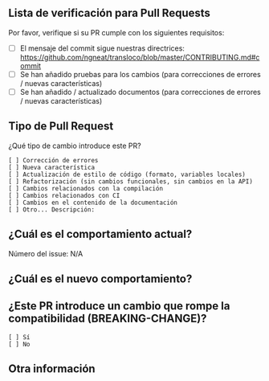## Lista de verificación para Pull Requests

Por favor, verifique si su PR cumple con los siguientes requisitos:

- [ ] El mensaje del commit sigue nuestras directrices: <https://github.com/ngneat/transloco/blob/master/CONTRIBUTING.md#commit>
- [ ] Se han añadido pruebas para los cambios (para correcciones de errores / nuevas características)
- [ ] Se han añadido / actualizado documentos (para correcciones de errores / nuevas características)

## Tipo de Pull Request

¿Qué tipo de cambio introduce este PR?

<!-- Por favor, marque con "x" la opción que corresponda a este PR. -->

```
[ ] Corrección de errores
[ ] Nueva característica
[ ] Actualización de estilo de código (formato, variables locales)
[ ] Refactorización (sin cambios funcionales, sin cambios en la API)
[ ] Cambios relacionados con la compilación
[ ] Cambios relacionados con CI
[ ] Cambios en el contenido de la documentación
[ ] Otro... Descripción:
```

## ¿Cuál es el comportamiento actual?

<!-- Por favor, describa el comportamiento actual que estás modificando, o enlaza a un problema relevante. -->

Número del issue: N/A

## ¿Cuál es el nuevo comportamiento?

## ¿Este PR introduce un cambio que rompe la compatibilidad (BREAKING-CHANGE)?

```
[ ] Sí
[ ] No
```

<!-- Si este PR contiene un cambio que rompe la compatibilidad, por favor, describa el impacto y la ruta de migración para las aplicaciones existentes. -->

## Otra información
